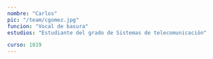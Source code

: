 ```yaml
---
nombre: "Carlos"
pic: "/team/cgomez.jpg"
funcion: "Vocal de basura"
estudios: "Estudiante del grado de Sistemas de telecomunicación"

curso: 1819
---
```

